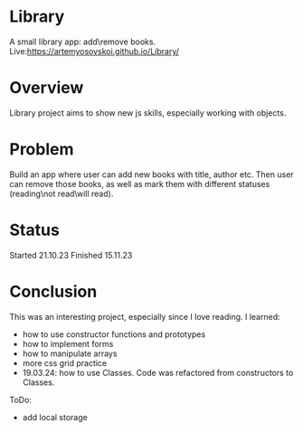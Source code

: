 # Library
A small library app: add\remove books.
Live:https://artemyosovskoi.github.io/Library/
# Overview
Library project aims to show new js skills, especially working with objects.
# Problem
Build an app where user can add new books with title, author etc. Then user can remove those books, as well as mark them with different statuses (reading\not read\will read).
# Status
Started 21.10.23
Finished 15.11.23
# Conclusion
This was an interesting project, especially since I love reading. 
I learned: 
- how to use constructor functions and prototypes
- how to implement forms
- how to manipulate arrays
- more css grid practice
- 19.03.24: how to use Classes. Code was refactored from constructors to Classes.

ToDo:
- add local storage

